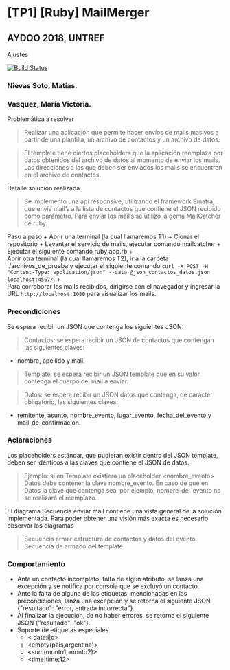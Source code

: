 # [TP1] [Ruby] MailMerger
## AYDOO 2018, UNTREF
Ajustes

 [![Build Status](https://travis-ci.org/MVictoriaV/aydoo-2018-tp-mail.svg?branch=master)](https://travis-ci.org/MVictoriaV/aydoo-2018-tp-mail)

### Nievas Soto, Matías.
### Vasquez, María Victoria.

Problemática a resolver
>Realizar una aplicación que permite hacer envíos de mails masivos a partir de una plantilla, un archivo de contactos  y un archivo de datos.

>El template tiene ciertos placeholders que la aplicación reemplaza por datos obtenidos del archivo de datos al momento de enviar los mails.
Las direcciones a las que deben ser enviados los mails se encuentran en el archivo de contactos.



Detalle solución realizada
>Se implementó una api responsive, utilizando el framework Sinatra, que envía mail’s a la lista de contactos que contiene el JSON recibido como parámetro. Para enviar los mail’s se utilizó la gema MailCatcher de ruby.


Paso a paso
+
    Abrir una terminal (la cual llamaremos T1)
+
    Clonar el repositorio
+
    Levantar el servicio de mails, ejecutar comando mailcatcher
+
    Ejecutar el siguiente comando ruby app.rb
+    
    Abrir otra terminal (la cual llamaremos T2), ir a la carpeta ./archivos_de_prueba y ejecutar el siguiente comando `curl -X POST -H "Content-Type: application/json" --data @json_contactos_datos.json localhost:4567/`.
+    
    Para corroborar los mails recibidos, dirigirse con el navegador y ingresar la URL `http://localhost:1080` para visualizar los mails.

### Precondiciones
Se espera recibir un JSON que contenga los siguientes JSON:
>Contactos: se espera recibir un JSON de contactos que contengan las siguientes claves:
+    nombre, apellido y mail.

>Template: se espera recibir un JSON template que en su valor contenga el cuerpo del mail a enviar.

>Datos: se espera recibir un JSON datos que contenga, de carácter obligatorio, las siguientes claves: 
+   remitente, asunto, nombre_evento, lugar_evento, fecha_del_evento y mail_de_confirmacion.

### Aclaraciones
Los placeholders estándar, que pudieran existir dentro del JSON template, deben ser idénticos a las claves que contiene el JSON de datos.
>Ejemplo: si en Template existiera un placeholder <nombre_evento> Datos debe contener la clave nombre_evento. En caso de que en Datos la clave que contenga sea, por ejemplo, nombre_del_evento no se realizará el reemplazo.

El diagrama Secuencia enviar mail contiene una vista general de la solución implementada. Para poder obtener una visión más exacta es necesario observar los diagramas
>Secuencia armar estructura de contactos y datos del evento.
>Secuencia de armado del template.

### Comportamiento
+	Ante un contacto incompleto, falta de algún atributo, se lanza una excepción y se notifica por consola que se excluyó un contacto.
+	Ante la falta de alguna de las etiquetas, mencionadas en las precondiciones, lanza una excepción y se retorna el siguiente JSON {"resultado": "error, entrada incorrecta"}.
+	Al finalizar la ejecución, de no haber errores, se retorna el siguiente JSON {"resultado": "ok"}.
+   Soporte de etiquetas especiales.
    +   < date:i|d>
    +   <empty(pais,argentina)>
    +   <sum(monto1, monto2)>
    +   <time|time:12>
